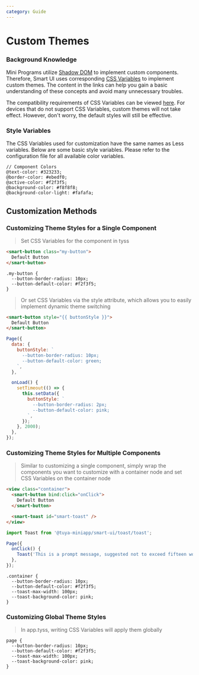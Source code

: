 ```yaml
---
category: Guide
---
```


# Custom Themes

### Background Knowledge

Mini Programs utilize [Shadow DOM](https://developers.google.com/web/fundamentals/web-components/shadowdom?hl=zh-cn) to implement custom components. Therefore, Smart UI uses corresponding [CSS Variables](https://developer.mozilla.org/zh-CN/docs/Web/CSS/Using_CSS_custom_properties) to implement custom themes. The content in the links can help you gain a basic understanding of these concepts and avoid many unnecessary troubles.

The compatibility requirements of CSS Variables can be viewed [here](https://caniuse.com/#feat=cssmart-variables). For devices that do not support CSS Variables, custom themes will not take effect. However, don't worry, the default styles will still be effective.

### Style Variables

The CSS Variables used for customization have the same names as Less variables. Below are some basic style variables. Please refer to the configuration file for all available color variables.

```less
// Component Colors
@text-color: #323233;
@border-color: #ebedf0;
@active-color: #f2f3f5;
@background-color: #f8f8f8;
@background-color-light: #fafafa;
```

## Customization Methods

### Customizing Theme Styles for a Single Component

> Set CSS Variables for the component in tyss

```html
<smart-button class="my-button">
  Default Button
</smart-button>
```

```less
.my-button {
  --button-border-radius: 10px;
  --button-default-color: #f2f3f5;
}
```

> Or set CSS Variables via the style attribute, which allows you to easily implement dynamic theme switching

```html
<smart-button style="{{ buttonStyle }}">
  Default Button
</smart-button>
```

```js
Page({
  data: {
    buttonStyle: `
      --button-border-radius: 10px;
      --button-default-color: green;
    `,
  },

  onLoad() {
    setTimeout(() => {
      this.setData({
        buttonStyle: `
          --button-border-radius: 2px;
          --button-default-color: pink;
        `,
      });
    }, 2000);
  },
});
```

### Customizing Theme Styles for Multiple Components

> Similar to customizing a single component, simply wrap the components you want to customize with a container node and set CSS Variables on the container node

```html
<view class="container">
  <smart-button bind:click="onClick">
    Default Button
  </smart-button>

  <smart-toast id="smart-toast" />
</view>
```

```js
import Toast from '@tuya-miniapp/smart-ui/toast/toast';

Page({
  onClick() {
    Toast('This is a prompt message, suggested not to exceed fifteen words~');
  },
});
```

```less
.container {
  --button-border-radius: 10px;
  --button-default-color: #f2f3f5;
  --toast-max-width: 100px;
  --toast-background-color: pink;
}
```

### Customizing Global Theme Styles

> In app.tyss, writing CSS Variables will apply them globally

```less
page {
  --button-border-radius: 10px;
  --button-default-color: #f2f3f5;
  --toast-max-width: 100px;
  --toast-background-color: pink;
}